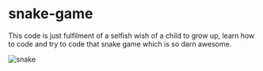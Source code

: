 # snake-game

This code is just fulfilment of a selfish wish of a child to grow up, learn how to code and try to code that snake game which is so darn awesome.

![snake](https://user-images.githubusercontent.com/92265662/171002900-243069c3-b0c2-464f-a3e0-e7d3a5bb655c.JPG)

